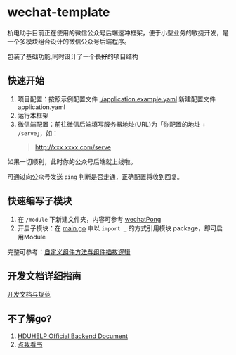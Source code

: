 # wechat-template

杭电助手目前正在使用的微信公众号后端速冲框架，便于小型业务的敏捷开发，是一个多模块组合设计的微信公众号后端程序。

包装了基础功能,同时设计了一个~~良好~~的项目结构

## 快速开始

1. 项目配置：按照示例配置文件 [./application.example.yaml](./application.example.yaml) 新建配置文件 application.yaml 
2. 运行本框架 
3. 微信端配置：前往微信后端填写服务器地址(URL)为「你配置的地址 + `/serve`」，如：
    > http://xxx.xxxx.com/serve

如果一切顺利，此时你的公众号后端就上线啦。  

可通过向公众号发送 `ping` 判断是否走通，正确配置将收到回复。

## 快速编写子模块

1. 在 `/module` 下新建文件夹，内容可参考 [wechatPong](./module/wechatPong/init.go)
2. 开启子模块：在 [main.go](./main.go) 中以 `import _` 的方式引用模块 package，即可启用Module

完整可参考：[自定义组件方法与组件插拔逻辑](./doc/moduleRegister.md)


## 开发文档详细指南
[开发文档与规范](./doc/)

## 不了解go?

1. [HDUHELP Official Backend Document](https://github.com/hduhelp/backend_guide/)
2. [点我看书](https://github.com/justjavac/free-programming-books-zh_CN#go)

